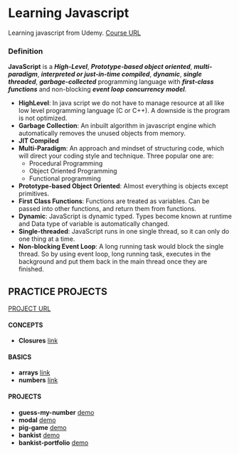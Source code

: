 # Learning Javascript

Learning javascript from Udemy. [Course URL](https://www.udemy.com/course/the-complete-javascript-course/)

### Definition

**JavaScript** is a **_High-Level_**, **_Prototype-based object oriented_**,
**_multi-paradigm_**, **_interpreted or just-in-time compiled_**,
**_dynamic_**, **_single threaded_**, **_garbage-collected_** programming
language with **_first-class functions_** and non-blocking
**_event loop concurrency model_**.

- **HighLevel**:
  In java script we do not have to manage resource at all like low level programming language (C or C++). A downside is the program is not optimized.
- **Garbage Collection**:
  An inbuilt algorithm in javascript engine which automatically removes the unused objects from memory.
- **JIT Compiled**
- **Multi-Paradigm**:
  An approach and mindset of structuring code, which will direct your coding style and technique. Three popular one are:
  - Procedural Programming
  - Object Oriented Programming
  - Functional programming
- **Prototype-based Object Oriented**:
  Almost everything is objects except primitives.
- **First Class Functions**: Functions are treated as variables. Can be passed into other functions, and return them from functions.
- **Dynamic**:
  JavaScript is dynamic typed. Types become known at runtime and Data type of variable is automatically changed.
- **Single-threaded**: JavaScript runs in one single thread, so it can only do one thing at a time.
- **Non-blocking Event Loop**:
  A long running task would block the single thread. So by using event loop, long running task, executes in the background and put them back in the main thread once they are finished.

## PRACTICE PROJECTS

[PROJECT URL](https://rameskum.github.io/javascript-learning/)

#### CONCEPTS

- **Closures** [link](./concepts/closures.md)

#### BASICS

- **arrays** [link](./basics/arrays.md)
- **numbers** [link](./basics/numbers.md)

#### PROJECTS

- **guess-my-number** [demo](./projects/guess-my-number/)
- **modal** [demo](./projects/modal/)
- **pig-game** [demo](./projects/pig-game/)
- **bankist** [demo](./projects/bankist/)
- **bankist-portfolio** [demo](./projects/bankist-portfolio/)
